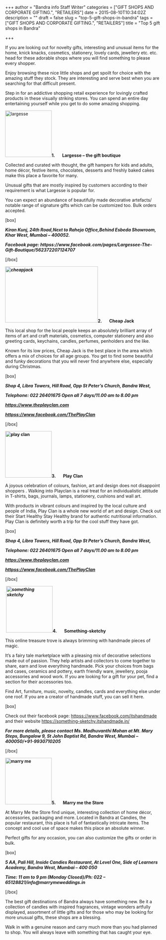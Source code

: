 +++
author = "Bandra info Staff Writer"
categories = ["GIFT SHOPS AND CORPORATE GIFTING.", "RETAILERS"]
date = 2015-08-10T10:34:02Z
description = ""
draft = false
slug = "top-5-gift-shops-in-bandra"
tags = ["GIFT SHOPS AND CORPORATE GIFTING.", "RETAILERS"]
title = "Top 5 gift shops in Bandra"

+++


<p>If you are looking out for novelty gifts, interesting and unusual items for the home, knick knacks, cosmetics, stationery, lovely cards, jewellery etc. etc. head for these adorable shops where you will find something to please every shopper.</p>
<p>Enjoy browsing these nice little shops and get spoilt for choice with the amazing stuff they stock. They are interesting and serve best when you are searching for that difficult present.</p>
<p>Step in for an addictive shopping retail experience for lovingly crafted products in these visually striking stores. You can spend an entire day entertaining yourself while you get to do some amazing shopping.</p>
<p><a href="https://i2.wp.com/bandra.info/wp-content/uploads/2014/02/largesse.jpg?ssl=1"><img loading="lazy" class="size-thumbnail wp-image-5777 alignright" alt="largesse" src="https://i2.wp.com/bandra.info/wp-content/uploads/2014/02/largesse.jpg?resize=150%2C150&#038;ssl=1" width="150" height="150"  data-recalc-dims="1"></a><b>1.&nbsp;&nbsp;&nbsp;&nbsp;&nbsp;&nbsp; </b><b>Largesse – the gift boutique</b></p>
<p>Collected and curated with thought, the gift hampers for kids and adults, home décor, festive items, chocolates, desserts and freshly baked cakes make this place a favorite for many.</p>
<p>Unusual gifts that are mostly inspired by customers according to their requirement is what Largesse is popular for.</p>
<p>You can expect an abundance of beautifully made decorative artefacts/ notable range of signature gifts which can be customized too. Bulk orders accepted.</p>
<p>[box]</p>
<p><b><i>Kiran Kunj, 24th Road,Next to Raheja Office,Behind Esbeda Showroom, Khar West, Mumbai – 400052.</i></b></p>
<p><b><i>Facebook page: httpss://www.facebook.com/pages/Largessee-The-Gift-Boutique/562372207124707</i></b></p>
<p>[/box]</p>
<p><b><i><a href="https://i0.wp.com/bandra.info/wp-content/uploads/2014/02/cheapjack.jpg?ssl=1"><img loading="lazy" class="size-full wp-image-5776 alignright" alt="cheapjack" src="https://i0.wp.com/bandra.info/wp-content/uploads/2014/02/cheapjack.jpg?resize=299%2C181&#038;ssl=1" width="299" height="181"  data-recalc-dims="1"></a></i></b><b>2.&nbsp;&nbsp;&nbsp;&nbsp;&nbsp;&nbsp; </b><b>Cheap Jack</b></p>
<p>This local shop for the local people keeps an absolutely brilliant array of items of art and craft materials, cosmetics, computer stationery and also greeting cards, keychains, candles, perfumes, penholders and the like.</p>
<p>Known for its low prices, Cheap Jack is the best place in the area which offers a mix of choices for all age groups. You get to find some beautiful and funky decorations that you will never find anywhere else, especially during Christmas.</p>
<p>[box]</p>
<p><b><i>Shop 4, Libra Towers, Hill Road, Opp St Peter’s Church, Bandra West,</i></b></p>
<p><b><i>Telephone: 022 26401675 Open all 7 days/11.00 am to 8.00 pm</i></b></p>
<p><a href="https://www.theplayclan.com/"><b><i>https://www.theplayclan.com</i></b></a><b><i></i></b></p>
<p><a href="httpss://www.facebook.com/ThePlayClan"><b><i>httpss://www.facebook.com/ThePlayClan</i></b></a></p>
<p>[/box]</p>
<p><b><i></i></b><b><a href="https://i0.wp.com/bandra.info/wp-content/uploads/2014/02/play-clan.jpg?ssl=1"><img loading="lazy" class="size-thumbnail wp-image-5779 alignright" alt="play clan" src="https://i0.wp.com/bandra.info/wp-content/uploads/2014/02/play-clan.jpg?resize=150%2C150&#038;ssl=1" width="150" height="150"  data-recalc-dims="1"></a>3.&nbsp;&nbsp;&nbsp;&nbsp;&nbsp;&nbsp; </b><b>Play Clan</b></p>
<p>A joyous celebration of colours, fashion, art and design does not disappoint shoppers . Walking into Playclan is a real treat for an individualistic attitude in T-shirts, bags, journals, lamps, stationery, cushions and wall art.</p>
<p>With products in vibrant colours and inspired by the local culture and people of India, Play Clan is a whole new world of art and design. Check out their Start Healthy Stay Healthy brand for authentic nutritional information. Play Clan is definitely worth a trip for the cool stuff they have got.</p>
<p>[box]</p>
<p><b><i>Shop 4, Libra Towers, Hill Road, Opp St Peter’s Church, Bandra West,</i></b></p>
<p><b><i>Telephone: 022 26401675 Open all 7 days/11.00 am to 8.00 pm</i></b></p>
<p><a href="https://www.theplayclan.com/"><b><i>https://www.theplayclan.com</i></b></a><b><i></i></b></p>
<p><a href="httpss://www.facebook.com/ThePlayClan"><b><i>httpss://www.facebook.com/ThePlayClan</i></b></a></p>
<p>[/box]</p>
<p><b><i>&nbsp;<a href="https://i2.wp.com/bandra.info/wp-content/uploads/2014/02/something-sketchy.jpg?ssl=1"><img loading="lazy" class="size-thumbnail wp-image-5780 alignright" alt="something sketchy" src="https://i2.wp.com/bandra.info/wp-content/uploads/2014/02/something-sketchy.jpg?resize=150%2C150&#038;ssl=1" width="150" height="150" srcset="https://i2.wp.com/bandra.info/wp-content/uploads/2014/02/something-sketchy.jpg?resize=150%2C150&amp;ssl=1 150w, https://i2.wp.com/bandra.info/wp-content/uploads/2014/02/something-sketchy.jpg?zoom=2&amp;resize=150%2C150&amp;ssl=1 300w" sizes="(max-width: 150px) 100vw, 150px" data-recalc-dims="1" /></a></i></b><b>4.&nbsp;&nbsp;&nbsp;&nbsp;&nbsp;&nbsp; </b><b>Something-sketchy</b></p>
<p>This online treasure trove is always brimming with handmade pieces of magic.</p>
<p>It’s a fairy tale marketplace with a pleasing mix of decorative selections made out of passion. They help artists and collectors to come together to share, earn and love everything handmade. Pick your choices from bags and cases, ceramics and pottery, earth friendly ware, jewellery, pooja accessories and wood work. If you are looking for a gift for your pet, find a section for their accessories too.</p>
<p>Find Art, furniture, music, novelty, candles, cards and everything else under one roof. If you are a creator of handmade stuff, you can sell it here.</p>
<p>[box]</p>
<p>Check out their facebook page: <a href="httpss://www.facebook.com/itshandmade">httpss://www.facebook.com/itshandmade</a> and their website <a href="https://something-sketchy.itshandmade.in/">https://something-sketchy.itshandmade.in/</a></p>
<p><b><i>For more details, please contact Ms. Madhuvanthi Mohan at Mt. Mary Steps, Bungalow 9, St John Baptist Rd, Bandra West, Mumbai – 400050/+91-9930710205</i></b></p>
<p>[/box]</p>
<p><b><a href="https://i1.wp.com/bandra.info/wp-content/uploads/2014/02/marry-me.jpg?ssl=1"><img loading="lazy" class="size-thumbnail wp-image-5778 alignright" alt="marry me" src="https://i1.wp.com/bandra.info/wp-content/uploads/2014/02/marry-me.jpg?resize=150%2C150&#038;ssl=1" width="150" height="150"  data-recalc-dims="1"></a>5.&nbsp;&nbsp;&nbsp;&nbsp;&nbsp;&nbsp; </b><b>Marry me the Store</b></p>
<p>At Marry Me the Store find unique, interesting collection of home décor, accessories, packaging and more. Located in Bandra at Candies, the popular restaurant, this place is full of fantastically intricate items. The concept and cool use of space makes this place an absolute winner.</p>
<p>Perfect gifts for any occasion, you can also customize the gifts or order in bulk.</p>
<p>[box]</p>
<p><b><i>5 AA, Pali Hill, Inside Candies Restaurant, At Level One, Side of Learners Academy, Bandra West, Mumbai – 400 050</i></b></p>
<p><b><i>Time: 11 am to 9 pm (Monday Closed)/Ph: 022 – 65128821/info@marrymeweddings.in</i></b></p>
<p>[/box]</p>
<p>The best gift destinations of Bandra always have something new. Be it a collection of candles with inspired fragrances, vintage wonders artfully displayed, assortment of little gifts and for those who may be looking for more unusual gifts, these shops are a blessing.</p>
<p>Walk in with a genuine reason and carry much more than you had planned to shop. You will always leave with something that has caught your eye.</p>
<p>&nbsp;</p>
<p><b>&nbsp;</b></p>
<p><b>&nbsp;</b></p>



